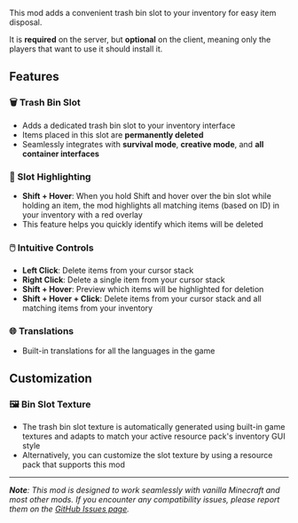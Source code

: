 This mod adds a convenient trash bin slot to your inventory for easy item disposal.

It is **required** on the server, but **optional** on the client, meaning only the players that want to use it should install it.

## Features

### 🗑️ Trash Bin Slot
- Adds a dedicated trash bin slot to your inventory interface
- Items placed in this slot are **permanently deleted**
- Seamlessly integrates with **survival mode**, **creative mode**, and **all container interfaces**

### 🎯 Slot Highlighting
- **Shift + Hover**: When you hold Shift and hover over the bin slot while holding an item, the mod highlights all matching items (based on ID) in your inventory with a red overlay
- This feature helps you quickly identify which items will be deleted

### 🖱️ Intuitive Controls
- **Left Click**: Delete items from your cursor stack
- **Right Click**: Delete a single item from your cursor stack
- **Shift + Hover**: Preview which items will be highlighted for deletion
- **Shift + Hover + Click**: Delete items from your cursor stack and all matching items from your inventory

### 🌐 Translations
- Built-in translations for all the languages in the game

## Customization

### 🖼️ **Bin Slot Texture**
- The trash bin slot texture is automatically generated using built-in game textures and adapts to match your active resource pack's inventory GUI style
- Alternatively, you can customize the slot texture by using a resource pack that supports this mod


---


_**Note**: This mod is designed to work seamlessly with vanilla Minecraft and most other mods. If you encounter any compatibility issues, please report them on the [GitHub Issues page](https://github.com/5antos/bin-slot/issues)._
